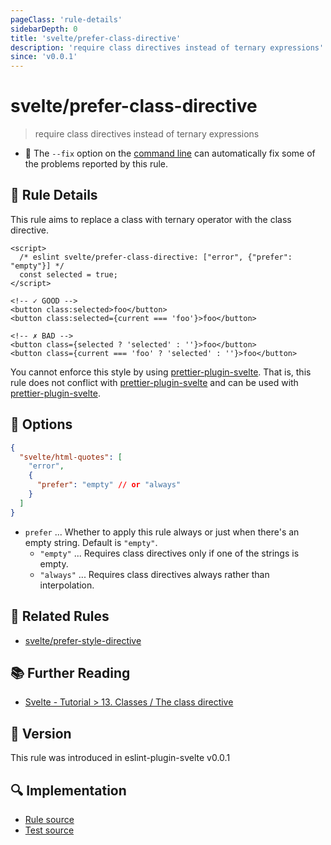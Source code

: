 ```yaml
---
pageClass: 'rule-details'
sidebarDepth: 0
title: 'svelte/prefer-class-directive'
description: 'require class directives instead of ternary expressions'
since: 'v0.0.1'
---
```


# svelte/prefer-class-directive

> require class directives instead of ternary expressions

- :wrench: The `--fix` option on the [command line](https://eslint.org/docs/user-guide/command-line-interface#fixing-problems) can automatically fix some of the problems reported by this rule.

## :book: Rule Details

This rule aims to replace a class with ternary operator with the class directive.

<ESLintCodeBlock fix>

<!--eslint-skip-->

```svelte
<script>
  /* eslint svelte/prefer-class-directive: ["error", {"prefer": "empty"}] */
  const selected = true;
</script>

<!-- ✓ GOOD -->
<button class:selected>foo</button>
<button class:selected={current === 'foo'}>foo</button>

<!-- ✗ BAD -->
<button class={selected ? 'selected' : ''}>foo</button>
<button class={current === 'foo' ? 'selected' : ''}>foo</button>
```

</ESLintCodeBlock>

You cannot enforce this style by using [prettier-plugin-svelte]. That is, this rule does not conflict with [prettier-plugin-svelte] and can be used with [prettier-plugin-svelte].

[prettier-plugin-svelte]: https://github.com/sveltejs/prettier-plugin-svelte

## :wrench: Options

```json
{
  "svelte/html-quotes": [
    "error",
    {
      "prefer": "empty" // or "always"
    }
  ]
}
```

- `prefer` ... Whether to apply this rule always or just when there's an empty string. Default is `"empty"`.
  - `"empty"` ... Requires class directives only if one of the strings is empty.
  - `"always"` ... Requires class directives always rather than interpolation.

## :couple: Related Rules

- [svelte/prefer-style-directive]

[svelte/prefer-style-directive]: ./prefer-style-directive.md

## :books: Further Reading

- [Svelte - Tutorial > 13. Classes / The class directive](https://svelte.dev/tutorial/classes)

## :rocket: Version

This rule was introduced in eslint-plugin-svelte v0.0.1

## :mag: Implementation

- [Rule source](https://github.com/sveltejs/eslint-plugin-svelte/blob/main/src/rules/prefer-class-directive.ts)
- [Test source](https://github.com/sveltejs/eslint-plugin-svelte/blob/main/tests/src/rules/prefer-class-directive.ts)

